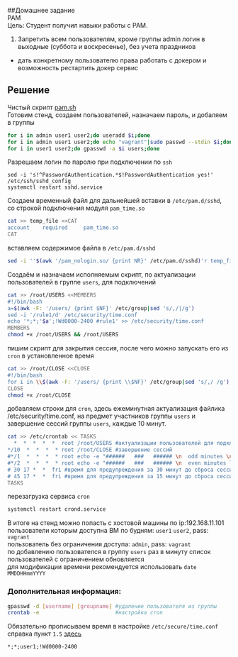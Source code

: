 ##Домашнее задание  
PAM  
Цель: Студент получил навыки работы с PAM.  
1. Запретить всем пользователям, кроме группы admin логин в выходные (суббота и воскресенье), без учета праздников  
* дать конкретному пользователю права работать с докером и возможность рестартить докер сервис    

## Решение   
Чистый скрипт [pam.sh](https://github.com/dbudakov/9.AAA/blob/master/homework/pam.sh)  
Готовим стенд, создаем пользователей, назначаем пароль, и добаляем в группы  
```sh
for i in admin user1 user2;do useradd $i;done
for i in admin user1 user2;do echo "vagrant"|sudo passwd --stdin $i;done
for i in user1 user2;do gpasswd -a $i users;done
```
Разрешаем логин по паролю при подключении по `ssh`  
```
sed -i 's!^PasswordAuthentication.*$!PasswordAuthentication yes!' /etc/ssh/sshd_config
systemctl restart sshd.service
```
Создаем временный файл для дальнейшей вставки в `/etc/pam.d/sshd`, со строкой подключения модуля `pam_time.so`    
```sh
cat >> temp_file <<CAT
account    required     pam_time.so
CAT
```
вставляем содержимое файла в `/etc/pam.d/sshd`  
```sh
sed -i ''$(awk '/pam_nologin.so/ {print NR}' /etc/pam.d/sshd)'r temp_file'  /etc/pam.d/sshd
```
Создаём и назначаем исполняемым скрипт, по актуализации пользователей в группе `users`, для подключений
```sh 
cat >> /root/USERS <<MEMBERS
#!/bin/bash
a=$(awk -F: '/users/ {print $NF}' /etc/group|sed 's/,/|/g') 
sed -i '/rule1/d' /etc/security/time.conf
echo '*;*;'$a';!Wd0000-2400 #rule1' >> /etc/security/time.conf 
MEMBERS
chmod +x /root/USERS && /root/USERS
```
пишим скрипт для закрытия сессия, после чего можно запускать его из `cron` в установленное время
```sh
cat >> /root/CLOSE <<CLOSE
#!/bin/bash
for i in \\$(awk -F: '/users/ {print \\$NF}' /etc/group|sed 's/,/ /g');do pkill -9 -u \\$i;done
CLOSE
chmod +x /root/CLOSE
```
добавляем строки для `cron`, здесь ежеминутная актуализация файлика /etc/security/time.conf, на предмет участников группы `users` и завершение сессий группы `users`, каждые 10 минут. 
```sh
cat >> /etc/crontab << TASKS
  *  *  *  *  *  root /root/USERS #актуализации пользователей для подключения
*/10  *  *  *  * root /root/CLOSE #завершение сессий
#*/1  *  *  *  * root echo -e "######   ###   ###### \n  odd minutes \n######   ###   ######"|wall
#*/2  *  *  *  * root echo -e "######   ###   ###### \n  even minutes left \n######   ###   ######"|wall
# 30 17 *  *  fri #время для предупреждения за 30 минут до сброса сессий
# 45 17 *  *  fri #время для предупреждения за 15 минут до сброса сессий
TASKS
```
пeрезагрузка сервиса `cron`  
```sh
systemctl restart crond.service
```
В итоге на стенд можно попасть с хостовой машины по ip:192.168.11.101   
пользователи которым доступна ВМ по будням: `user1` `user2`, pass: `vagrant`  
пользователь без ограничения доступа: `admin`, pass: `vagrant`  
по добавлению пользователся в группу `users` раз в минуту список пользователей с ограничением обновляется  
для модификации времени рекомендуется использовать `date MMDDHHmmYYYY`  


### Дополнительная информация:    
```sh
gpasswd -d [username] [groupname] #удаление пользователя из группы
crontab -e                        #настройка cron
```
Обязательно прописываем время в настройке `/etc/secure/time.conf` справка пункт `1.5` [здесь](https://xubuntu-ru.net/how-to/101-roditelskiy-kontrol-posredstvom-linux-pam.html)    
```
*;*;user1;!Wd0000-2400
```
